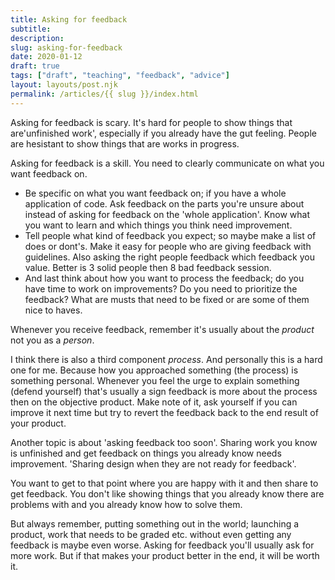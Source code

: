 ```yaml
---
title: Asking for feedback
subtitle: 
description: 
slug: asking-for-feedback
date: 2020-01-12
draft: true
tags: ["draft", "teaching", "feedback", "advice"]
layout: layouts/post.njk
permalink: /articles/{{ slug }}/index.html
---
```


Asking for feedback is scary. It's hard for people to show things that are'unfinished work', especially if you already have the gut feeling. People are hesistant to show things that are works in progress. 

Asking for feedback is a skill. You need to clearly communicate on what you want feedback on. 

* Be specific on what you want feedback on; if you have a whole application of code. Ask feedback on the parts you're unsure about instead of asking for feedback on the 'whole application'. Know what you want to learn and which things you think need improvement.
* Tell people what kind of feedback you expect; so maybe make a list of does or dont's. Make it easy for people who are giving feedback with guidelines. Also asking the right people feedback which feedback you value. Better is 3 solid people then 8 bad feedback session.
* And last think about how you want to process the feedback; do you have time to work on improvements? Do you need to prioritize the feedback? What are musts that need to be fixed or are some of them nice to haves.

Whenever you receive feedback, remember it's usually about the _product_ not you as a _person_.

I think there is also a third component _process_. And personally this is a hard one for me. Because how you approached something (the process) is something personal. Whenever you feel the urge to explain something (defend yourself) that's usually a sign feedback is more about the process then on the objective product. Make note of it, ask yourself if you can improve it next time but try to revert the feedback back to the end result of your product.

Another topic is about 'asking feedback too soon'. Sharing work you know is unfinished and get feedback on things you already know needs improvement. 'Sharing design when they are not ready for feedback'. 

You want to get to that point where you are happy with it and then share to get feedback. You don't like showing things that you already know there are problems with and you already know how to solve them.

But always remember, putting something out in the world; launching a product, work that needs to be graded etc. without even getting any feedback is maybe even worse. Asking for feedback you'll usually ask for more work. But if that makes your product better in the end, it will be worth it. 
